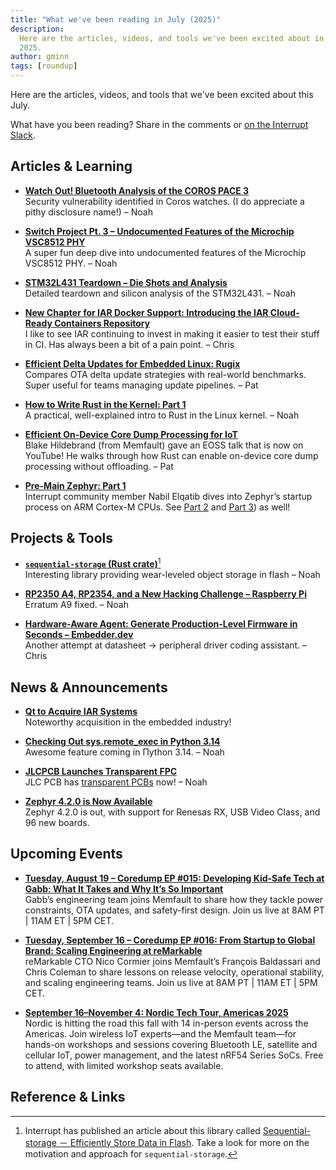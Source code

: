 ```yaml
---
title: "What we've been reading in July (2025)"
description:
  Here are the articles, videos, and tools we've been excited about in July
  2025.
author: gminn
tags: [roundup]
---
```


<!-- excerpt start -->

Here are the articles, videos, and tools that we've been excited about this
July.

<!-- excerpt end -->

What have you been reading? Share in the comments or
[on the Interrupt Slack](https://interrupt-slack.herokuapp.com/).

## Articles & Learning

- [**Watch Out! Bluetooth Analysis of the COROS PACE 3**](https://blog.syss.com/posts/bluetooth-analysis-coros-pace-3/)<br>
  Security vulnerability identified in Coros watches. (I do appreciate a pithy
  disclosure name!) – Noah

- [**Switch Project Pt. 3 – Undocumented Features of the Microchip VSC8512 PHY**](https://serd.es/2025/07/04/Switch-project-pt3.html)<br>
  A super fun deep dive into undocumented features of the Microchip VSC8512 PHY.
  – Noah

- [**STM32L431 Teardown – Die Shots and Analysis**](https://serd.es/2025/01/02/STM32L431-teardown.html)<br>
  Detailed teardown and silicon analysis of the STM32L431. – Noah

- [**New Chapter for IAR Docker Support: Introducing the IAR Cloud-Ready Containers Repository**](https://www.iar.com/blog/a-new-chapter-for-our-docker-support-introducing-the-iar-cloud-ready-containers-repository)<br>
  I like to see IAR continuing to invest in making it easier to test their stuff
  in CI. Has always been a bit of a pain point. – Chris

- [**Efficient Delta Updates for Embedded Linux: Rugix**](https://oss.silitics.com/rugix/blog/efficient-delta-updates/)<br>
  Compares OTA delta update strategies with real-world benchmarks. Super useful
  for teams managing update pipelines. – Pat

- [**How to Write Rust in the Kernel: Part 1**](https://lwn.net/Articles/1024202/)<br>
  A practical, well-explained intro to Rust in the Linux kernel. – Noah

- [**Efficient On‑Device Core Dump Processing for IoT**](https://www.youtube.com/watch?v=fDwDXg7T4K8)<br>
  Blake Hildebrand (from Memfault) gave an EOSS talk that is now on YouTube! He
  walks through how Rust can enable on-device core dump processing without
  offloading. – Pat

- [**Pre-Main Zephyr: Part 1**](https://n-eq.github.io/blog/2025/07/03/pre-main-zephyr-1)<br>
  Interrupt community member Nabil Elqatib dives into Zephyr’s startup process
  on ARM Cortex-M CPUs. See
  [Part 2](https://n-eq.github.io/blog/2025/07/12/pre-main-zephyr-2) and
  [Part 3](https://n-eq.github.io/blog/2025/07/21/pre-main-zephyr-3)) as well!

## Projects & Tools

- [**`sequential-storage` (Rust crate)**](https://crates.io/crates/sequential-storage)[^1]<br>
  Interesting library providing wear-leveled object storage in flash – Noah

- [**RP2350 A4, RP2354, and a New Hacking Challenge – Raspberry Pi**](https://www.raspberrypi.com/news/rp2350-a4-rp2354-and-a-new-hacking-challenge/)<br>
  Erratum A9 fixed. – Noah

- [**Hardware-Aware Agent: Generate Production-Level Firmware in Seconds – Embedder.dev**](https://embedder.dev/)<br>
  Another attempt at datasheet → peripheral driver coding assistant. – Chris

## News & Announcements

- [**Qt to Acquire IAR Systems**](https://www.qt.io/stock/inside-information-qts-recommended-public-cash-offer-for-iar-systems-group-1751607060000-3623512)<br>
  Noteworthy acquisition in the embedded industry!

- [**Checking Out sys.remote_exec in Python 3.14**](https://rtpg.co/2025/06/28/checking-out-sys-remote-exec/)<br>
  Awesome feature coming in Πython 3.14. – Noah

- [**JLCPCB Launches Transparent FPC**](https://jlcpcb.com/blog/jlcpcb-launches-transparent-fpc-see-innovation-in-a-new-light)<br>
  JLC PCB has
  [transparent PCBs](https://hackaday.com/2025/07/25/transparent-pcbs-trigger-90s-nostalgia/)
  now! – Noah

- [**Zephyr 4.2.0 is Now Available**](https://www.zephyrproject.org/zephyr-rtos-4-2-now-available-introduces-renesas-rx-support-usb-video-class-and-more/)<br>
  Zephyr 4.2.0 is out, with support for Renesas RX, USB Video Class, and 96 new
  boards.

## Upcoming Events

- [**Tuesday, August 19 – Coredump EP #015: Developing Kid-Safe Tech at Gabb: What It Takes and Why It’s So Important**](https://memfault.com/resources/developing-kid-safe-tech-at-gabb-what-it-takes-and-why-its-so-important/)<br>
  Gabb’s engineering team joins Memfault to share how they tackle power
  constraints, OTA updates, and safety-first design. Join us live at 8AM PT |
  11AM ET | 5PM CET.

- [**Tuesday, September 16 – Coredump EP #016: From Startup to Global Brand: Scaling Engineering at reMarkable**](https://memfault.com/resources/from-startup-to-global-brand-scaling-engineering-at-remarkable/)<br>
  reMarkable CTO Nico Cormier joins Memfault’s François Baldassari and Chris
  Coleman to share lessons on release velocity, operational stability, and
  scaling engineering teams. Join us live at 8AM PT | 11AM ET | 5PM CET.

- [**September 16–November 4: Nordic Tech Tour, Americas 2025**](https://www.nordicsemi.com/Events/2025/Nordic-Tech-Tour-Americas-2025)<br>
  Nordic is hitting the road this fall with 14 in-person events across the
  Americas. Join wireless IoT experts—and the Memfault team—for hands-on
  workshops and sessions covering Bluetooth LE, satellite and cellular IoT,
  power management, and the latest nRF54 Series SoCs. Free to attend, with
  limited workshop seats available.

## Reference & Links

[^1]:
    Interrupt has published an article about this library called
    [Sequential-storage － Efficiently Store Data in Flash](/_posts/2024-11-14-sequential-storage-crate.md).
    Take a look for more on the motivation and approach for
    `sequential-storage`.
